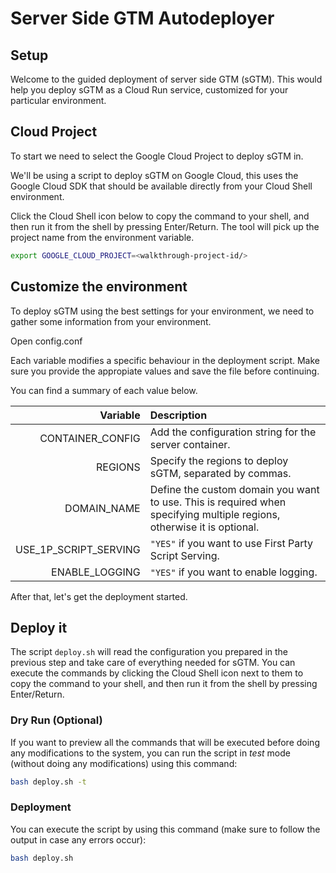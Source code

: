 # Server Side GTM Autodeployer

## Setup

Welcome to the guided deployment of server side GTM (sGTM). This would help you
deploy sGTM as a Cloud Run service, customized for your particular environment.

## Cloud Project

To start we need to select the Google Cloud Project to deploy sGTM in.

We'll be using a script to deploy sGTM on Google Cloud, this uses the Google Cloud
SDK that should be available directly from your Cloud Shell environment.

<walkthrough-project-setup></walkthrough-project-setup>

Click the Cloud Shell icon below to copy the command to your shell, and then run
it from the shell by pressing Enter/Return. The tool will pick up the project
name from the environment variable.

```bash
export GOOGLE_CLOUD_PROJECT=<walkthrough-project-id/>
```

## Customize the environment

To deploy sGTM using the best settings for your environment, we need
to gather some information from your environment.

Open <walkthrough-editor-open-file filePath="./config.conf">
config.conf</walkthrough-editor-open-file>

Each variable modifies a specific behaviour in the deployment script.
Make sure you provide the appropiate values and save the file before
continuing.

You can find a summary of each value below.

Variable                         | Description
-------------------------------: | :-------------------------------------------------------- |
CONTAINER_CONFIG                 | Add the configuration string for the server container.
REGIONS                          | Specify the regions to deploy sGTM, separated by commas.
DOMAIN_NAME                      | Define the custom domain you want to use. This is required when specifying multiple regions, otherwise it is optional.
USE_1P_SCRIPT_SERVING            | `"YES"` if you want to use First Party Script Serving.
ENABLE_LOGGING                   | `"YES"` if you want to enable logging.

After that, let's get the deployment started.

## Deploy it

The script `deploy.sh` will read the configuration you prepared in the previous
step and take care of everything needed for sGTM. You can execute the commands
by clicking the Cloud Shell icon next to them to copy the command to your shell,
and then run it from the shell by pressing Enter/Return.

### Dry Run (Optional)

If you want to preview all the commands that will be executed before
doing any modifications to the system, you can run the script
in *test* mode (without doing any modifications) using this command:

```bash
bash deploy.sh -t
```

### Deployment

You can execute the script by using this command  (make sure to follow the
output in case any errors occur):

```bash
bash deploy.sh
```
